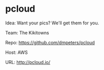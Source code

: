 # pcloud

Idea: Want your pics? We'll get them for you.

Team: The Kikitowns

Repo: https://github.com/dmpeters/pcloud

Host: AWS

URL: http://pcloud.io/
